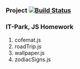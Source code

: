 ### Project [![Build Status](https://travis-ci.com/lerucom/js-homework.svg?branch=master)](https://travis-ci.com/lerucom/js-homework)
### IT-Park, JS Homework
1. cofemat.js
2. roadTrip.js
3. wallpaper.js
4. zodiacSigns.js
